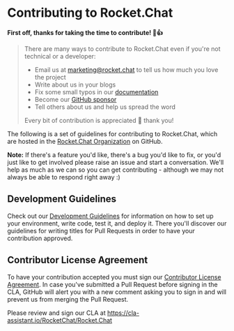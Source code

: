 # Contributing to Rocket.Chat

**First off, thanks for taking the time to contribute! :tada::+1:**

> There are many ways to contribute to Rocket.Chat even if you're not technical or a developer:
>
> * Email us at marketing@rocket.chat to tell us how much you love the project
> * Write about us in your blogs
> * Fix some small typos in our [documentation](https://docs.rocket.chat/contributing)
> * Become our [GitHub sponsor](https://github.com/sponsors/RocketChat)
> * Tell others about us and help us spread the word
>
> Every bit of contribution is appreciated 🙂 thank you!

The following is a set of guidelines for contributing to Rocket.Chat, which are hosted in the [Rocket.Chat Organization](https://github.com/RocketChat) on GitHub.

__Note:__ If there's a feature you'd like, there's a bug you'd like to fix, or you'd just like to get involved please raise an issue and start a conversation. We'll help as much as we can so you can get contributing - although we may not always be able to respond right away :)

## Development Guidelines

Check out our [Development Guidelines](https://handbook.rocket.chat/product/development/development-guidelines) for information on how to set up your environment, write code, test it, and deploy it. There you'll discover our guidelines for writing titles for Pull Requests in order to have your contribution approved.

## Contributor License Agreement

To have your contribution accepted you must sign our [Contributor License Agreement](https://cla-assistant.io/RocketChat/Rocket.Chat). In case you've submitted a Pull Request before signing in the CLA, GitHub will alert you with a new comment asking you to sign in and will prevent us from merging the Pull Request.

Please review and sign our CLA at https://cla-assistant.io/RocketChat/Rocket.Chat

